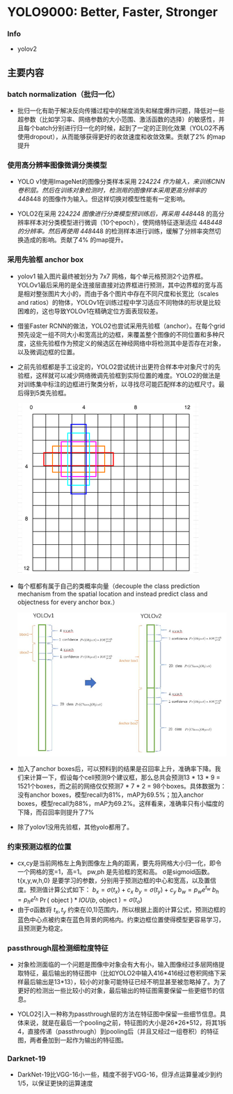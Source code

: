 
# YOLO9000: Better, Faster, Stronger
### Info
- yolov2


## 主要内容
### batch normalization（批归一化）
- 批归一化有助于解决反向传播过程中的梯度消失和梯度爆炸问题，降低对一些超参数（比如学习率、网络参数的大小范围、激活函数的选择）的敏感性，并且每个batch分别进行归一化的时候，起到了一定的正则化效果（YOLO2不再使用dropout），从而能够获得更好的收敛速度和收敛效果。贡献了2% 的map提升

### 使用高分辨率图像微调分类模型
- YOLO v1使用ImageNet的图像分类样本采用 224*224 作为输入，来训练CNN卷积层。然后在训练对象检测时，检测用的图像样本采用更高分辨率的 448*448 的图像作为输入。但这样切换对模型性能有一定影响。

- YOLO2在采用 224*224 图像进行分类模型预训练后，再采用 448*448 的高分辨率样本对分类模型进行微调（10个epoch），使网络特征逐渐适应 448*448 的分辨率。然后再使用 448*448 的检测样本进行训练，缓解了分辨率突然切换造成的影响。贡献了4% 的map提升。

### 采用先验框 anchor box
- yolov1 输入图片最终被划分为 7x7 网格，每个单元格预测2个边界框。YOLOv1最后采用的是全连接层直接对边界框进行预测，其中边界框的宽与高是相对整张图片大小的，而由于各个图片中存在不同尺度和长宽比（scales and ratios）的物体，YOLOv1在训练过程中学习适应不同物体的形状是比较困难的，这也导致YOLOv1在精确定位方面表现较差。

- 借鉴Faster RCNN的做法，YOLO2也尝试采用先验框（anchor）。在每个grid预先设定一组不同大小和宽高比的边框，来覆盖整个图像的不同位置和多种尺度，这些先验框作为预定义的候选区在神经网络中将检测其中是否存在对象，以及微调边框的位置。

- 之前先验框都是手工设定的，YOLO2尝试统计出更符合样本中对象尺寸的先验框，这样就可以减少网络微调先验框到实际位置的难度。YOLO2的做法是对训练集中标注的边框进行聚类分析，以寻找尽可能匹配样本的边框尺寸。最后得到5类先验框。
  
  ![](img/1.png)

- 每个框都有属于自己的类概率向量（decouple the class prediction mechanism from the spatial location and instead predict class and objectness for every anchor box.）
  
  ![](img/2.jpg)
- 加入了anchor boxes后，可以预料到的结果是召回率上升，准确率下降。我们来计算一下，假设每个cell预测9个建议框，那么总共会预测13 * 13 * 9 = 1521个boxes，而之前的网络仅仅预测7 * 7 * 2 = 98个boxes。具体数据为：没有anchor boxes，模型recall为81%，mAP为69.5%；加入anchor boxes，模型recall为88%，mAP为69.2%。这样看来，准确率只有小幅度的下降，而召回率则提升了7%
- 除了yolov1没用先验框，其他yolo都用了。
### 约束预测边框的位置
- cx,cy是当前网格左上角到图像左上角的距离，要先将网格大小归一化，即令一个网格的宽=1，高=1。 pw,ph 是先验框的宽和高。 σ是sigmoid函数。 t{x,y,w,h,0} 是要学习的参数，分别用于预测边框的中心和宽高，以及置信度。预测值计算公式如下：
    $b_{x}=\sigma\left(t_{x}\right)+c_{x}$
    $b_{y}=\sigma\left(t_{y}\right)+c_{y}$
    $b_{w}=p_{w} e^{t_{w}}$
    $b_{h}=p_{h} e^{t_{h}}$
    $\operatorname{Pr}($ object $) * I O U(b$, object $)=\sigma\left(t_{o}\right)$
- 由于σ函数将 $t_x, t_y$ 约束在(0,1)范围内，所以根据上面的计算公式，预测边框的蓝色中心点被约束在蓝色背景的网格内。约束边框位置使得模型更容易学习，且预测更为稳定。

### passthrough层检测细粒度特征
- 对象检测面临的一个问题是图像中对象会有大有小，输入图像经过多层网络提取特征，最后输出的特征图中（比如YOLO2中输入416\*416经过卷积网络下采样最后输出是13\*13），较小的对象可能特征已经不明显甚至被忽略掉了。为了更好的检测出一些比较小的对象，最后输出的特征图需要保留一些更细节的信息。

- YOLO2引入一种称为passthrough层的方法在特征图中保留一些细节信息。具体来说，就是在最后一个pooling之前，特征图的大小是26\*26\*512，将其1拆4，直接传递（passthrough）到pooling后（并且又经过一组卷积）的特征图，两者叠加到一起作为输出的特征图。

### Darknet-19
- DarkNet-19比VGG-16小一些，精度不弱于VGG-16，但浮点运算量减少到约1/5，以保证更快的运算速度
